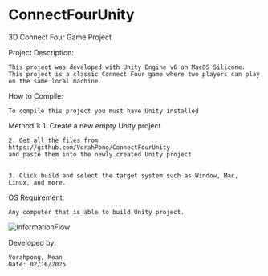 # ConnectFourUnity

3D Connect Four Game Project

Project Description:

	This project was developed with Unity Engine v6 on MacOS Silicone.
	This project is a classic Connect Four game where two players can play on the same local machine.


How to Compile:

	To compile this project you must have Unity installed

Method 1:
	1. Create a new empty Unity project

	2. Get all the files from https://github.com/VorahPong/ConnectFourUnity 
	and paste them into the newly created Unity project

	
	3. Click build and select the target system such as Window, Mac, Linux, and more.


OS Requirement:
	
	Any computer that is able to build Unity project.

![InformationFlow](https://github.com/user-attachments/assets/a7c399eb-eb27-43ad-8a99-132203b36355)

Developed by:

	Vorahpong, Mean
	Date: 02/16/2025

